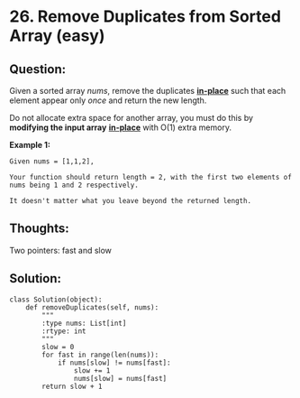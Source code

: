 # 26. Remove Duplicates from Sorted Array \(easy\)

## Question:

Given a sorted array _nums_, remove the duplicates [**in-place**](https://en.wikipedia.org/wiki/In-place_algorithm) such that each element appear only _once_ and return the new length.

Do not allocate extra space for another array, you must do this by **modifying the input array** [**in-place**](https://en.wikipedia.org/wiki/In-place_algorithm) with O\(1\) extra memory.

**Example 1:**

```text
Given nums = [1,1,2],

Your function should return length = 2, with the first two elements of nums being 1 and 2 respectively.

It doesn't matter what you leave beyond the returned length.
```

## Thoughts:

Two pointers: fast and slow

## Solution:

```text
class Solution(object):
    def removeDuplicates(self, nums):
        """
        :type nums: List[int]
        :rtype: int
        """
        slow = 0
        for fast in range(len(nums)):
            if nums[slow] != nums[fast]:
                slow += 1
                nums[slow] = nums[fast]
        return slow + 1
```



